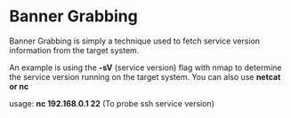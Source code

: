 # Banner Grabbing

Banner Grabbing is simply a technique used to fetch service version information from the target system.

An example is using the **-sV** (service version) flag with nmap to determine the service version running on the target system. You can also use **netcat or nc**

usage: **nc 192.168.0.1 22** (To probe ssh service version)



























